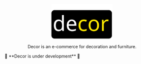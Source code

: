 <p align="center">
    <img width="200" src="https://github.com/Buskik/decor/blob/fb3cbfd384381e0cb584c2e87766c8df5b4153d3/public/logo.svg">
    
</p>
<p align="center">
   Decor is an e-commerce for decoration and furniture.
    
   </p
<h1 align="center">🚧 **Decor is under development** 🚧</h1>


